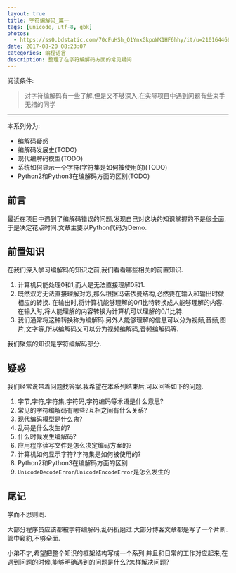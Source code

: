 ```yaml
---
layout: true
title: 字符编解码_篇一
tags: [unicode, utf-8, gbk]
photos:
  - https://ss0.bdstatic.com/70cFuHSh_Q1YnxGkpoWK1HF6hhy/it/u=2101644666,226488022&fm=26&gp=0.jpg
date: 2017-08-20 08:23:07
categories: 编程语言
description: 整理了在字符编解码方面的常见疑问
---
```


阅读条件:
> 对字符编解码有一些了解,但是又不够深入,在实际项目中遇到问题有些束手无措的同学

---

<!--more-->



本系列分为:
* 编解码疑惑
* 编解码发展史(TODO)
* 现代编解码模型(TODO)
* 系统如何显示一个字符(字符集是如何被使用的)(TODO)
* Python2和Python3在编解码方面的区别(TODO)

## 前言
最近在项目中遇到了编解码错误的问题,发现自己对这块的知识掌握的不是很全面,于是决定花点时间.文章主要以Python代码为Demo.

## 前置知识
在我们深入学习编解码的知识之前,我们看看哪些相关的前置知识.

1. 计算机只能处理0和1,而人是无法直接理解0和1.
2. 既然双方无法直接理解对方,那么根据冯诺依曼结构,必然要在输入和输出时做相应的转换.
在输出时,将计算机能够理解的0/1比特转换成人能够理解的内容.在输入时,将人能理解的内容转换为计算机可以理解的0/1比特.
3. 我们通常将这种转换称为编解码.另外人能够理解的信息可以分为视频,音频,图片,文字等,所以编解码又可以分为视频编解码,音频编解码等.

我们聚焦的知识是字符编解码部分.

## 疑惑
我们经常说带着问题找答案.我希望在本系列结束后,可以回答如下的问题.
1. 字节,字符,字符集,字符码,字符编码等术语是什么意思?
2. 常见的字符编解码有哪些?互相之间有什么关系?
3. 现代编码模型是什么鬼?
4. 乱码是什么发生的?
5. 什么时候发生编解码?
6. 应用程序读写文件是怎么决定编码方案的?
7. 计算机如何显示字符?字符集是如何被使用的?
8. Python2和Python3在编解码方面的区别
9. `UnicodeDecodeError`/`UnicodeEncodeError`是怎么发生的

## 尾记
学而不思则罔.

大部分程序员应该都被字符编解码,乱码折磨过.大部分博客文章都是写了一个片断.管中窥豹,不够全面.

小弟不才,希望把整个知识的框架结构写成一个系列.并且和日常的工作对应起来,在遇到问题的时候,能够明确遇到的问题是什么?怎样解决问题?
